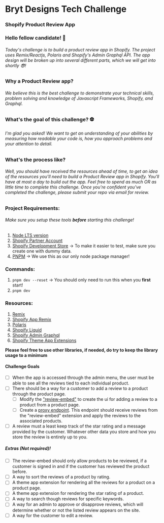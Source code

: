 # Bryt Designs Tech Challenge

### Shopify Product Review App

### Hello fellow candidate! 👋

###### Today's challenge is to build a product review app in Shopify. The project uses Remix/Reactjs, Polaris and Shopify's Admin Graphql API. The app design will be broken up into several different parts, which we will get into shortly 😎!

### Why a Product Review app?

###### We believe this is the best challenge to demonstrate your technical skills, problem solving and knowledge of Javascript Frameworks, Shopify, and Graphql.

### What's the goal of this challenge? ⚽

###### I'm glad you asked! We want to get an understanding of your abilities by measuring how readable your code is, how you approach problems and your attention to detail.

### What's the process like?

###### Well, you should have received the resources ahead of time, to get an idea of the resources you'll need to build a Product Review app in Shopify. You'll have at most a day to build out the app. Feel free to spend as much OR as little time to complete this challenge. Once you're confident you've completed the challenge, please submit your repo via email for review.

### Project Requirements:

###### Make sure you setup these tools **before** starting this challenge!

1. [Node LTS version](https://nodejs.org/en/download)
2. [Shopify Partner Account](https://accounts.shopify.com/signup)
3. [Shopify Development Store](https://partners.shopify.com/2395557/stores/new?store_type=test_store&data_type=static_data) -> To make it easier to test, make sure you create one with dummy data.
4. [PNPM](https://pnpm.io/installation) -> We use this as our only node package manager!

### Commands:

1. `pnpm dev --reset` -> You should only need to run this when you **first** start!
2. `pnpm dev`

### Resources:

1. [Remix](https://remix.run/docs/en/main/start/quickstart)
2. [Shopify App Remix](https://shopify.dev/docs/api/shopify-app-remix/v3)
3. [Polaris](https://polaris.shopify.com/components)
4. [Shopify Liquid](https://shopify.dev/docs/api/liquid)
5. [Shopify Admin Graphql](https://shopify.dev/docs/api/admin-graphql)
6. [Shopify Theme App Extensions](https://shopify.dev/docs/apps/build/online-store/theme-app-extensions)

**Please feel free to use other libraries, if needed, do try to keep the library usage to a minimum**

#### Challenge Goals

- [ ] When the app is accessed through the admin menu, the user must be able to see all the reviews tied to each individual product.
- [ ] There should be a way for a customer to add a review to a product through the product page.
  - [ ] Modify the ["review-embed"](extensions/review-embed) to create the ui for adding a review to a product from a product page.
  - [ ] Create a [proxy endpoint](app/routes/api.public.$/route.tsx). This endpoint should receive reviews from the "review-embed" extension and apply the reviews to the associated products.
- [ ] A review must a least keep track of the star rating and a message provided by the customer. Whatever other data you store and how you store the review is entirely up to you.

##### Extras (Not required)!

- [ ] The review-embed should only allow products to be reviewed, if a customer is signed in and if the customer has reviewed the product before.
- [ ] A way to sort the reviews of a product by rating.
- [ ] A theme app extension for rendering all the reviews for a product on a product page.
- [ ] A theme app extension for rendering the star rating of a product.
- [ ] A way to search though reviews for specific keywords.
- [ ] A way for an admin to approve or disapprove reviews, which will determine whether or not the listed review appears on the site.
- [ ] A way for the customer to edit a review.
